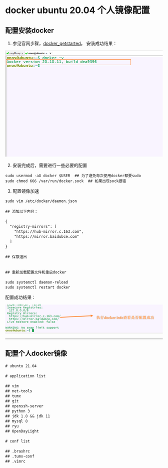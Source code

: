 # docker ubuntu 20.04 个人镜像配置
## 配置安装docker
1. 参见官网步骤，[docker_getstarted](https://docs.docker.com/engine/install/)。
安装成功结果：

![	](img/docker-install.png)

2. 安装完成后，需要进行一些必要的配置
```linux
sudo usermod -aG docker $USER  ## 为了避免每次使用docker都要sudo
sudo chmod 666 /var/run/docker.sock  ## 如果出现sock报错
```
3. 配置镜像加速
```
sudo vim /etc/docker/daemon.json

## 添加以下内容：

{
  "registry-mirrors": [
    "https://hub-mirror.c.163.com",
    "https://mirror.baidubce.com"
  ]
}

## 保存退出


## 重新加载配置文件和重启docker

sudo systemctl daemon-reload
sudo systemctl restart docker

```

配置成功结果：

![mirror](img/mirror-success.png)

---

## 配置个人docker镜像
```info
# ubuntu 21.04

# application list

## vim
## net-tools
## tumx
## git
## openssh-server
## python 3
## jdk 1.8 && jdk 11
## mysql 8
## ryu
## OpenDayLight

# conf list

## .brashrc
## .tumx-conf
## .vimrc


```
